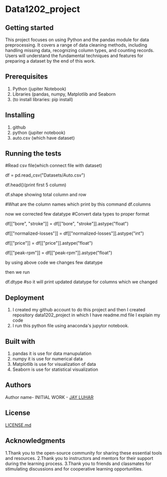 # Data1202_project

## Getting started
This project focuses on using Python and the pandas module for data preprocessing. It covers a range of data cleaning methods, including handling missing data, recognizing column types, and counting records. Users will understand the fundamental techniques and features for preparing a dataset by the end of this work.

## Prerequisites
1. Python (jupiter Notebook)
2. Libraries (pandas, numpy, Matplotlib and Seaborn
3. 
   (to install libraries:  pip install)
## Installing
1. github
2. python (jupiter notebook)
3. auto.csv (which have dataset)
## Running the tests
#Read csv file(which connect file with dataset)

df = pd.read_csv("Datasets/Auto.csv")

df.head()(print first 5 column)

df.shape showing total column and row 

#What are the column names which print by this command
df.columns

now we corrected few datatype
#Convert data types to proper format

df[["bore", "stroke"]] = df[["bore", "stroke"]].astype("float")

df[["normalized-losses"]] = df[["normalized-losses"]].astype("int")

df[["price"]] = df[["price"]].astype("float")

df[["peak-rpm"]] = df[["peak-rpm"]].astype("float")

by using above code we changes few datatype 

then we run

df.dtype #so it will print updated datatype for columns which we changed

## Deployment
1. I created my github account to do this project and then I created repository data1202_project in which I have readme.md file I explain my code
2. I run this python file using anaconda's jupytor notebook.
## Built with
1. pandas it is use for data manupulation
2. numpy it is use for numerical data
3. Matplotlib is use for visualization of data
4. Seaborn is use for statistical visualization

## Authors
Author name- INITIAL WORK - [JAY LUHAR](https://github.com/jay123-bit)
## License
[LICENSE.md](https://github.com/jay123-bit/Data1202_project/blob/main/LICENSE)
## Acknowledgments
1.Thank you to the open-source community for sharing these essential tools and resources.
2.Thank you to instructors and mentors for their support during the learning process.
3.Thank you to friends and classmates for stimulating discussions and for cooperative learning opportunities.

